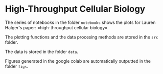 # High-Throughput Cellular Biology

The series of notebooks in the folder `notebooks` shows the plots for Lauren Halger's paper: «high-throughput cellular biology».

The plotting functions and the data procesing methods are stored in the `src` folder.

The data is stored in the folder `data`.

Figures generated in the google colab are automatically outputted in the folder `figs`.